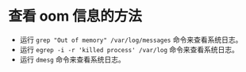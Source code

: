 # 查看 oom 信息的方法

- 运行 `grep "Out of memory" /var/log/messages` 命令来查看系统日志。
- 运行 `egrep -i -r 'killed process' /var/log` 命令来查看系统日志。
- 运行 `dmesg` 命令来查看系统日志。
